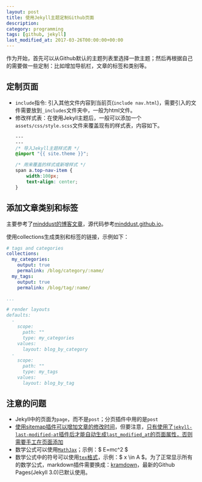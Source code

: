 ```yaml
---
layout: post
title: 使用Jekyll主题定制Github页面
description: 
category: programming
tags: [github, jekyll]
last_modified_at: 2017-03-26T00:00:00+00:00
---
```


作为开始，首先可以从Github默认的主题列表里选择一款主题；然后再根据自己的需要做一些定制：比如增加导航栏，文章的标签和类别等。


## 定制页面

- `include`指令: 引入其他文件内容到当前页(`include nav.html`)，需要引入的文件需要放到`_includes`文件夹中，一般为html文件。
- 修改样式表：在使用Jekyll主题后，一般可以添加一个`assets/css/style.scss`文件来覆盖现有的样式表，内容如下。
    ```css
    ---
    ---
    /* 导入Jekyll主题样式表 */
    @import "{{ site.theme }}";

    /* 用来覆盖的样式或新增样式 */
    span a.top-nav-item {
        width:100px;
        text-align: center;
    }
    ```
## 添加文章类别和标签

主要参考了[minddust的博客文章](http://www.minddust.com/post/alternative-tags-and-categories-on-github-pages/)，源代码参考[minddust.github.io](https://github.com/minddust/minddust.github.io/)。

使用collections生成类别和标签的链接，示例如下：

```yaml
# tags and categories
collections:
  my_categories:
    output: true
    permalink: /blog/category/:name/
  my_tags:
    output: true
    permalink: /blog/tag/:name/

...

# render layouts
defaults:
  -
    scope:
      path: ""
      type: my_categories
    values:
      layout: blog_by_category
  -
    scope:
      path: ""
      type: my_tags
    values:
      layout: blog_by_tag
```

## 注意的问题

- Jekyll中的页面为`page`，而不是`post`；分页插件中用的是`post`
- [使用sitemap插件可以增加文章的修改时间](https://zzz.buzz/2016/02/13/add-an-updated-field-to-your-jekyll-site/)，但要注意，[只有使用了`jekyll-last-modified-at`插件后才能自动生成`last_modified_at`的页面属性，否则需要手工在页面添加](https://github.com/jekyll/jekyll-sitemap#lastmod-tag)
- 数学公式可以使用[`MathJax`](http://docs.mathjax.org/en/latest/start.html#tex-and-latex-input)；示例：$ E=mc^2 $
- 数学公式中的符号可以使用[`tex`格式](http://www.colorado.edu/physics/phys4610/phys4610_sp15/PHYS4610_sp15/Home_files/LaTeXSymbols.pdf)，示例：$ x \in A $。为了正常显示所有的数学公式，markdown插件需要换成：[kramdown](https://help.github.com/articles/updating-your-markdown-processor-to-kramdown/)，最新的Github Pages(Jekyll 3.0)已默认使用。